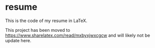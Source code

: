 # resume
This is the code of my resume in LaTeX.

This project has been moved to https://www.sharelatex.com/read/mxbyxjwxcgcw and will likely not be update here.
